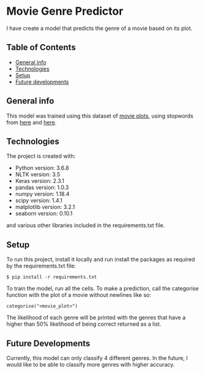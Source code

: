 # Movie Genre Predictor
I have create a model that predicts the genre of a movie based on its plot.

## Table of Contents
* [General info](#general-info)
* [Technologies](#technologies)
* [Setup](#setup)
* [Future developments](#future-developments)

## General info
This model was trained using this dataset of [movie plots](https://www.kaggle.com/jrobischon/wikipedia-movie-plots),
using stopwords from [here](https://www.kaggle.com/abbrivia/names-from-35k-wikipedia-movie-plots) and [here](https://www.kaggle.com/rtatman/stopword-lists-for-19-languages).

## Technologies
The project is created with:
* Python version: 3.6.8
* NLTK version: 3.5
* Keras version: 2.3.1
* pandas version: 1.0.3
* numpy version: 1.18.4
* scipy version: 1.4.1
* matplotlib version: 3.2.1
* seaborn version: 0.10.1

and various other libraries included in the requirements.txt file.

## Setup
To run this project, install it locally and run install the packages as required by the requirements.txt file:

```
$ pip install -r requirements.txt
```

To train the model, run all the cells.
To make a prediction, call the categorise function with the plot of a movie without newlines like so:

```
categorise("<movie_plot>")
```

The likelihood of each genre will be printed with the genres that have a higher than 50% likelihood of being correct returned as a list.

## Future Developments
Currently, this model can only classify 4 different genres. In the future, I would like to be able to classify more genres with higher accuracy.
